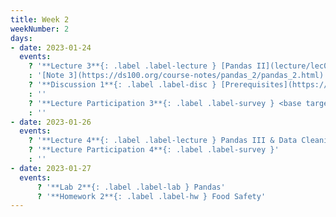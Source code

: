 ```yaml
---
title: Week 2
weekNumber: 2
days:
- date: 2023-01-24
  events:
    ? '**Lecture 3**{: .label .label-lecture } [Pandas II](lecture/lec03)'
    : '[Note 3](https://ds100.org/course-notes/pandas_2/pandas_2.html)'
    ? '**Discussion 1**{: .label .label-disc } [Prerequisites](https://drive.google.com/file/d/1714JJm4pn4_x6hMyHkoXOFCoo6E7c0ge/view?usp=sharing)' 
    : ''
    ? '**Lecture Participation 3**{: .label .label-survey } <base target="_blank"> [Lecture Participation 2](https://app.sli.do/event/4FZhp2UeWxkEcZxhds62tS/embed/polls/c84e1607-960f-4c04-9ddc-7ebdc10317c2)'
    : ''
- date: 2023-01-26
  events:
    ? '**Lecture 4**{: .label .label-lecture } Pandas III & Data Cleaning'
    ? '**Lecture Participation 4**{: .label .label-survey }'
    : ''
- date: 2023-01-27
  events:
      ? '**Lab 2**{: .label .label-lab } Pandas'
      ? '**Homework 2**{: .label .label-hw } Food Safety'
---
```

